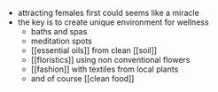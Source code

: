 - attracting females first could seems like a miracle
- the key is to create unique environment for wellness
	- baths and spas
	- meditation spots
	- [[essential oils]] from clean [[soil]]
	- [[floristics]] using non conventional flowers
	- [[fashion]] with textiles from local plants
	- and of course [[clean food]]